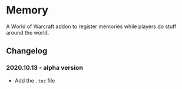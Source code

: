 # Memory

A World of Warcraft addon to register memories while players do stuff around the world.

## Changelog

### 2020.10.13 - alpha version
* Add the `.toc` file
